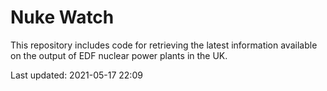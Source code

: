 # Nuke Watch

This repository includes code for retrieving the latest information available on the output of EDF nuclear power plants in the UK.

Last updated: 2021-05-17 22:09